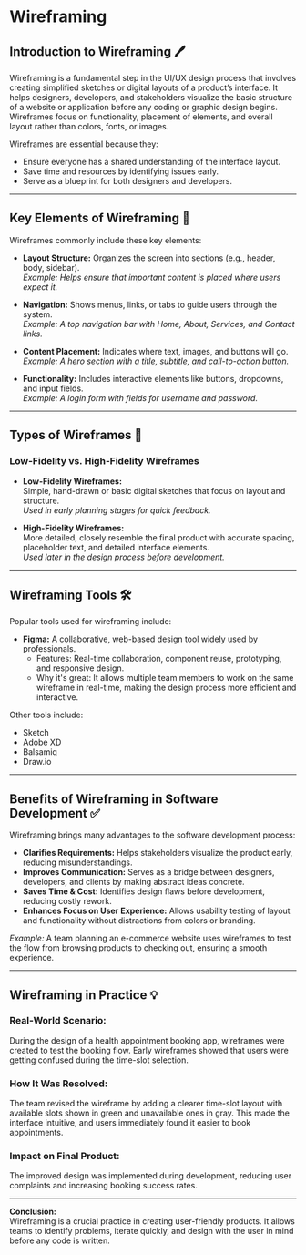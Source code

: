 # Wireframing

## Introduction to Wireframing 🖊️

Wireframing is a fundamental step in the UI/UX design process that involves creating simplified sketches or digital layouts of a product’s interface. It helps designers, developers, and stakeholders visualize the basic structure of a website or application before any coding or graphic design begins. Wireframes focus on functionality, placement of elements, and overall layout rather than colors, fonts, or images.

Wireframes are essential because they:
- Ensure everyone has a shared understanding of the interface layout.
- Save time and resources by identifying issues early.
- Serve as a blueprint for both designers and developers.

---

## Key Elements of Wireframing 📐

Wireframes commonly include these key elements:

- **Layout Structure:** Organizes the screen into sections (e.g., header, body, sidebar).  
  *Example: Helps ensure that important content is placed where users expect it.*

- **Navigation:** Shows menus, links, or tabs to guide users through the system.  
  *Example: A top navigation bar with Home, About, Services, and Contact links.*

- **Content Placement:** Indicates where text, images, and buttons will go.  
  *Example: A hero section with a title, subtitle, and call-to-action button.*

- **Functionality:** Includes interactive elements like buttons, dropdowns, and input fields.  
  *Example: A login form with fields for username and password.*

---

## Types of Wireframes 🧱

### Low-Fidelity vs. High-Fidelity Wireframes

- **Low-Fidelity Wireframes:**  
  Simple, hand-drawn or basic digital sketches that focus on layout and structure.  
  *Used in early planning stages for quick feedback.*

- **High-Fidelity Wireframes:**  
  More detailed, closely resemble the final product with accurate spacing, placeholder text, and detailed interface elements.  
  *Used later in the design process before development.*

---

## Wireframing Tools 🛠️

Popular tools used for wireframing include:

- **Figma:** A collaborative, web-based design tool widely used by professionals.  
  - Features: Real-time collaboration, component reuse, prototyping, and responsive design.  
  - Why it's great: It allows multiple team members to work on the same wireframe in real-time, making the design process more efficient and interactive.

Other tools include:
- Sketch
- Adobe XD
- Balsamiq
- Draw.io

---

## Benefits of Wireframing in Software Development ✅

Wireframing brings many advantages to the software development process:

- **Clarifies Requirements:** Helps stakeholders visualize the product early, reducing misunderstandings.
- **Improves Communication:** Serves as a bridge between designers, developers, and clients by making abstract ideas concrete.
- **Saves Time & Cost:** Identifies design flaws before development, reducing costly rework.
- **Enhances Focus on User Experience:** Allows usability testing of layout and functionality without distractions from colors or branding.

*Example:* A team planning an e-commerce website uses wireframes to test the flow from browsing products to checking out, ensuring a smooth experience.

---

## Wireframing in Practice 💡

### Real-World Scenario:

During the design of a health appointment booking app, wireframes were created to test the booking flow. Early wireframes showed that users were getting confused during the time-slot selection. 

### How It Was Resolved:

The team revised the wireframe by adding a clearer time-slot layout with available slots shown in green and unavailable ones in gray. This made the interface intuitive, and users immediately found it easier to book appointments.

### Impact on Final Product:

The improved design was implemented during development, reducing user complaints and increasing booking success rates.

---

**Conclusion:**  
Wireframing is a crucial practice in creating user-friendly products. It allows teams to identify problems, iterate quickly, and design with the user in mind before any code is written.


